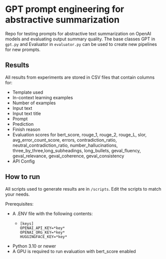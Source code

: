# GPT prompt engineering for abstractive summarization
Repo for testing prompts for abstractive text summarization on OpenAI models and evaluating output summary quality. The base
classes GPT in `gpt.py` and Evaluator in `evaluator.py` can be used to create new pipelines for new prompts. 

## Results 
All results from experiments are stored in CSV files that contain columns for:
- Template used
- In-context learning examples
- Number of examples
- Input text
- Input text title
- Prompt
- Prediction
- Finish reason
- Evaluation scores for bert_score, rouge_1, rouge_2, rouge_L, slor, avg_error_count_score, errors, contradiction_ratio, neutral_contradiction_ratio, number_hallucinations, three_by_three,long_subheadings, long_bullets, geval_fluency, geval_relevance, geval_coherence, geval_consistency
- API Config


## How to run
All scripts used to generate results are in `/scripts`. Edit the scripts to match your needs.

Prerequisites:
- A .ENV file with the following contents:
  - ```
    [keys]
    OPENAI_API_KEY=*key*
    OPENAI_ORG_KEY=*key*
    HUGGINGFACE_KEY=*key*
- Python 3.10 or newer
- A GPU is required to run evaluation with bert_score enabled
